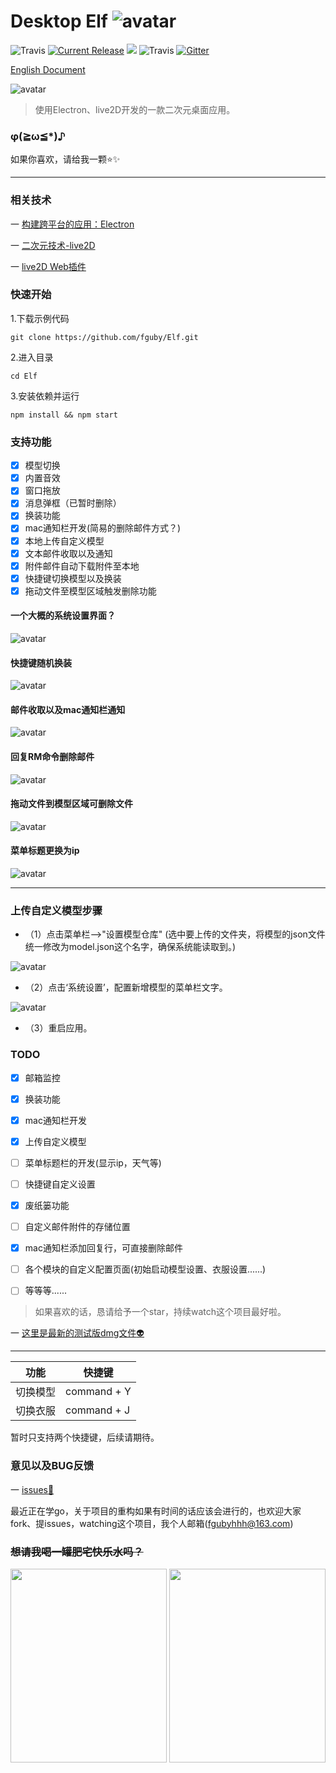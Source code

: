 # Desktop Elf ![avatar](app/img/xiaojingling.png) 
![Travis](https://img.shields.io/badge/Electron-^4.1.4-important.svg)
<a href="https://github.com/fguby/Elf/releases"><img src="https://img.shields.io/github/release/fguby/Elf.svg?style=flat-square" alt="Current Release"></a>
[![](https://travis-ci.com/fguby/Elf.svg?branch=master)](https://travis-ci.org/fguby/Elf)
![Travis](https://img.shields.io/badge/live2D-2.1.0-ff69b4.svg?labelColor=blueviolet)
[![Gitter](https://badges.gitter.im/Electron-elf/community.svg)](https://gitter.im/Electron-elf/community?utm_source=badge&utm_medium=badge&utm_campaign=pr-badge)

[English Document](https://github.com/fguby/Elf/blob/master/README-en.md "elf")

![avatar](app/img/yanshi1.gif)

> 使用Electron、live2D开发的一款二次元桌面应用。

### φ(≧ω≦*)♪
如果你喜欢，请给我一颗⭐️✨ 

---

### 相关技术

一 [构建跨平台的应用：Electron](https://electronjs.org/ "electron")

一 [二次元技术-live2D](https://www.live2d.com/ja/ "live2D")

一 [live2D Web插件](https://github.com/fguby/live2D "live2D")

### 快速开始

1.下载示例代码
```
git clone https://github.com/fguby/Elf.git
```
2.进入目录
```
cd Elf
```
3.安装依赖并运行

```
npm install && npm start
```

### 支持功能
- [x] 模型切换
- [x] 内置音效
- [x] 窗口拖放
- [x] 消息弹框（已暂时删除）
- [x] 换装功能
- [x] mac通知栏开发(简易的删除邮件方式？)
- [x] 本地上传自定义模型
- [x] 文本邮件收取以及通知
- [x] 附件邮件自动下载附件至本地
- [x] 快捷键切换模型以及换装
- [x] 拖动文件至模型区域触发删除功能

#### 一个大概的系统设置界面？
![avatar](app/img/system.jpg)
#### 快捷键随机换装
![avatar](app/img/huanzhuang.gif)
#### 邮件收取以及mac通知栏通知
![avatar](app/img/email.gif)
#### 回复RM命令删除邮件
![avatar](app/img/email111.gif)
#### 拖动文件到模型区域可删除文件
![avatar](app/img/lajitong1.gif)
#### 菜单标题更换为ip
![avatar](app/img/ip.gif)

---
### 上传自定义模型步骤

- （1）点击菜单栏—>"设置模型仓库"
(选中要上传的文件夹，将模型的json文件统一修改为model.json这个名字，确保系统能读取到。)

![avatar](app/img/shangchuan1.jpg)

- （2）点击‘系统设置’，配置新增模型的菜单栏文字。

![avatar](app/img/shangchuan2.jpg)

- （3）重启应用。


### TODO
- [x] 邮箱监控
- [x] 换装功能
- [x] mac通知栏开发
- [x] 上传自定义模型
- [ ] 菜单标题栏的开发(显示ip，天气等)
- [ ] 快捷键自定义设置
- [x] 废纸篓功能
- [ ] 自定义邮件附件的存储位置
- [x] mac通知栏添加回复行，可直接删除邮件
- [ ] 各个模块的自定义配置页面(初始启动模型设置、衣服设置......)
- [ ] 等等等......


> 如果喜欢的话，恳请给予一个star，持续watch这个项目最好啦。

一 [这里是最新的测试版dmg文件:alien:](https://github.com/fguby/Elf/releases/tag/v1.0.0/ "Elf")


---


功能 | 快捷键
---|---
切换模型 | command + Y
切换衣服 | command + J

暂时只支持两个快捷键，后续请期待。

### 意见以及BUG反馈
一 [issues:speech_balloon:](https://github.com/fguby/Elf/issues "welcome")

最近正在学go，关于项目的重构如果有时间的话应该会进行的，也欢迎大家fork、提issues，watching这个项目，我个人邮箱(fgubyhhh@163.com)

### ~~想请我喝一罐肥宅快乐水吗？~~
<img src="app/img/wechat.jpg" width="250" height="310"></img>
<img src="app/img/zhifubao.jpg" width="250" height="310"></img>